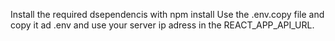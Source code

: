 Install the required dsependencis with npm install
Use the .env.copy file and copy it ad .env and use your server ip adress in the REACT_APP_API_URL.